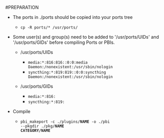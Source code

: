 #PREPARATION
* The ports in ./ports should be copied into your ports tree
    - <code>cp -R ports/* /usr/ports/</code>

* Some user(s) and group(s) need to be added to '/usr/ports/UIDs' and '/usr/ports/GIDs' before compiling Ports or PBIs.
    - /usr/ports/UIDs
        - <code>media:*:816:816::0:0:media Daemon:/nonexistent:/usr/sbin/nologin</code>
        - <code>syncthing:*:819:819::0:0:syncthing Daemon:/nonexistent:/usr/sbin/nologin</code>

    - /usr/ports/GIDs
        - <code>media:*:816:</code>
        - <code>syncthing:*:819:</code>

* Compile
    - <code>pbi_makeport -c ./plugins/**NAME** -o ./pbi --pkgdir ./pkg/**NAME** **CATEGORY/NAME**</code>
